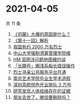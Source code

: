 # 2021-04-05

共 11 条

<!-- BEGIN ZHIHUSEARCH -->
<!-- 最后更新时间 Mon Apr 05 2021 04:02:22 GMT+0800 (China Standard Time) -->
1. [《司藤》大爆的原因是什么？](https://www.zhihu.com/search?q=司藤)
1. [《第十一回》解析](https://www.zhihu.com/search?q=第十一回)
1. [我国有约 2000 万名烈士](https://www.zhihu.com/search?q=致敬英烈)
1. [中山大学强制清算管理学院楼](https://www.zhihu.com/search?q=中山大学)
1. [HM 官网涉问题地图被约谈](https://www.zhihu.com/search?q=hm)
1. [「长赐号」搁浅系船长错误操作](https://www.zhihu.com/search?q=苏伊士运河)
1. [烈士寻亲公共服务平台开通](https://www.zhihu.com/search?q=烈士寻亲)
1. [南京艺术学院毕业生学术造假](https://www.zhihu.com/search?q=学术造假)
1. [深圳茶颜悦色开业排队 3 万号](https://www.zhihu.com/search?q=茶颜悦色)
1. [研究发现人体经络存在的证据](https://www.zhihu.com/search?q=人体经络)
1. [朋友去世了，微信要删除吗？](https://www.zhihu.com/search?q=朋友去世微信要删除吗)
<!-- END ZHIHUSEARCH -->
